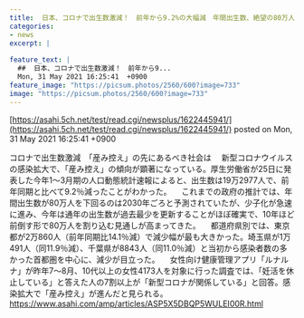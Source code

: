 ```yaml
---
title:  日本、コロナで出生数激減！　前年から9.2%の大幅減　年間出生数、絶望の80万人割れへ！  
categories:
- news
excerpt: |
  
feature_text: |
  ##  日本、コロナで出生数激減！　前年から9...
  Mon, 31 May 2021 16:25:41  +0900
feature_image: "https://picsum.photos/2560/600?image=733"
image: "https://picsum.photos/2560/600?image=733"
---
```


[https://asahi.5ch.net/test/read.cgi/newsplus/1622445941/](https://asahi.5ch.net/test/read.cgi/newsplus/1622445941/)
posted on Mon, 31 May 2021 16:25:41  +0900

<!--more-->

コロナで出生数激減　「産み控え」の先にあるべき社会は 　新型コロナウイルスの感染拡大で、「産み控え」の傾向が顕著になっている。厚生労働省が25日に発表した今年1〜3月期の人口動態統計速報によると、出生数は19万2977人で、前年同期と比べて9.2％減ったことがわかった。 　これまでの政府の推計では、年間出生数が80万人を下回るのは2030年ごろと予測されていたが、少子化が急速に進み、今年は通年の出生数が過去最少を更新することがほぼ確実で、10年ほど前倒す形で80万人を割り込む見通しが高まってきた。 　都道府県別では、東京都が2万860人（前年同期比14.1％減）で減少幅が最も大きかった。埼玉県が1万491人（同11.9％減）、千葉県が8843人（同11.0％減）と当初から感染者数の多かった首都圏を中心に、減少が目立った。 　女性向け健康管理アプリ「ルナルナ」が昨年7〜8月、10代以上の女性4173人を対象に行った調査では、「妊活を休止している」と答えた人の7割以上が「新型コロナが関係している」と回答。感染拡大で「産み控え」が進んだと見られる。 https://www.asahi.com/amp/articles/ASP5X5DBQP5WULEI00R.html

